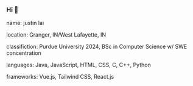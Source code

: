 ### Hi 👋

name: justin lai

location: Granger, IN/West Lafayette, IN

classifiction: Purdue University 2024, BSc in Computer Science w/ SWE concentration
               
languages: Java, JavaScript, HTML, CSS, C, C++, Python

frameworks: Vue.js, Tailwind CSS, React.js

